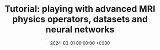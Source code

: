 ---
layout: redirected
redirect_to:  https://deepinv.github.io/deepinv/auto_examples/basics/demo_tour_mri.html
type: research
title: "Tutorial: playing with advanced MRI physics operators, datasets and neural networks"
date: 2024-03-01 00:00:00 +0000
description: "Multicoil, dynamic, or 3D MRI inverse problems, raw fastMRI data and unrolled networks using the DeepInverse library"
img: deepinv-mri.png
tags: [research, machine-learning]
---